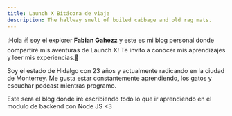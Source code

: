 ```yaml
---
title: Launch X Bitácora de viaje
description: The hallway smelt of boiled cabbage and old rag mats.
---
```


¡Hola ✌️  soy el explorer **Fabian Gahezz** y este es mi blog personal donde compartiré mis aventuras de Launch X!
Te invito a conocer mis aprendizajes y leer mis experiencias.🚀

Soy el estado de Hidalgo con 23 años y actualmente radicando en la ciudad de Monterrey. Me gusta estar constantemente aprendiendo, los gatos y escuchar podcast mientras programo.

Este sera el blog donde iré escribiendo todo lo que ir aprendiendo en el modulo de backend con Node JS <3
